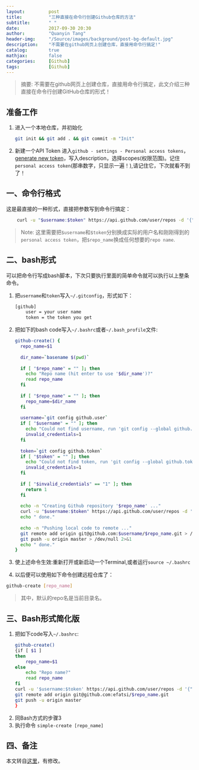 ```yaml
---
layout:         post
title:          "三种直接在命令行创建Github仓库的方法"
subtitle:       " "
date:           2017-09-30 20:30
author:         "Quanyin Tang"
header-img:     "/Source/images/background/post-bg-default.jpg"
description:    "不需要在github网页上创建仓库，直接用命令行搞定!"
catalog:        true
mathjax:        false
categories:     [Github]
tags:           [Github]
---
```


> 摘要: 不需要在github网页上创建仓库，直接用命令行搞定，此文介绍三种直接在命令行创建GitHub仓库的形式！

## 准备工作
1. 进入一个本地仓库，并初始化
    ```bash
    git init && git add . && git commit -m "Init"
    ```
2. 新建一个API Token
进入```github - settings - Personal access tokens```，[generate new token](https://github.com/settings/applications)，写入description，选择scopes(权限范围)。记住```personal access token```(那串数字，只显示一遍！),请记住它，下次就看不到了！

## 一、命令行格式
这是最直接的一种形式，直接把参数写到命令行搞定：

```bash
    curl -u "$username:$token" https://api.github.com/user/repos -d '{"name":"'$repo_name'"}'
```

> Note: 这里需要把```$username```和```$token```分别换成实际的用户名和刚刚得到的```personal access token```，把```$repo_name```换成任何想要的```repo name```.

## 二、bash形式
可以把命令行写成bash脚本，下次只要执行里面的简单命令就可以执行以上整条命令。
1. 把```username```和```token```写入```~/.gitconfig```，形式如下：
    ```bash
    [github]
        user = your user name
        token = the token you get
    ```
2. 把如下的bash code写入```~/.bashrc```或者```~/.bash_profile```文件:

    ```bash
    github-create() {
      repo_name=$1
     
      dir_name=`basename $(pwd)`
     
      if [ "$repo_name" = "" ]; then
        echo "Repo name (hit enter to use '$dir_name')?"
        read repo_name
      fi
     
      if [ "$repo_name" = "" ]; then
        repo_name=$dir_name
      fi
     
      username=`git config github.user`
      if [ "$username" = "" ]; then
        echo "Could not find username, run 'git config --global github.user <username>'"
        invalid_credentials=1
      fi
     
      token=`git config github.token`
      if [ "$token" = "" ]; then
        echo "Could not find token, run 'git config --global github.token <token>'"
        invalid_credentials=1
      fi
     
      if [ "$invalid_credentials" == "1" ]; then
        return 1
      fi
     
      echo -n "Creating Github repository '$repo_name' ..."
      curl -u "$username:$token" https://api.github.com/user/repos -d '{"name":"'$repo_name'"}' > /dev/null 2>&1
      echo " done."
     
      echo -n "Pushing local code to remote ..."
      git remote add origin git@github.com:$username/$repo_name.git > /dev/null 2>&1
      git push -u origin master > /dev/null 2>&1
      echo " done."
    }
    ```

3. 使上述命令生效:重新打开或新启动一个Terminal,或者运行```source ~/.bashrc```
4. 以后便可以使用如下命令创建远程仓库了：
```bash
github-create [repo_name]
```
> 其中，默认的repo名是当前目录名。

## 三、Bash形式简化版
1. 把如下code写入```~/.bashrc```:
    ```bash
    github-create() 
    {if [ $1 ]
    then
        repo_name=$1
    else
        echo "Repo name?"
        read repo_name
    fi 
    curl -u '$username:$token' https://api.github.com/user/repos -d '{"name":"'$repo_name'"}'
    git remote add origin git@github.com:efatsi/$repo_name.git
    git push -u origin master
    }
    ```
2. 同Bash方式的步骤3
3. 执行命令
    ```simple-create [repo_name]```

## 四、备注
本文转自[这里](https://my.oschina.net/eduOSS/blog/287824)，有修改。